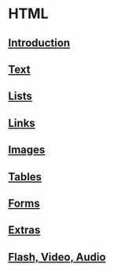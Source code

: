 # HTML
## [Introduction](introduction.md)
## [Text](text.md)
## [Lists](lists.md)
## [Links](links.md)
## [Images](images.md)
## [Tables](tables.md)
## [Forms](forms.md)
## [Extras](extras.md)
## [Flash, Video, Audio](flash-video-audio.md)
